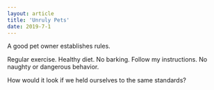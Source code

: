 ```yaml
---
layout: article
title: 'Unruly Pets'
date: 2019-7-1
---
```


A good pet owner establishes rules.

Regular exercise. Healthy diet. No barking. Follow my instructions. No naughty or dangerous behavior.

How would it look if we held ourselves to the same standards?
